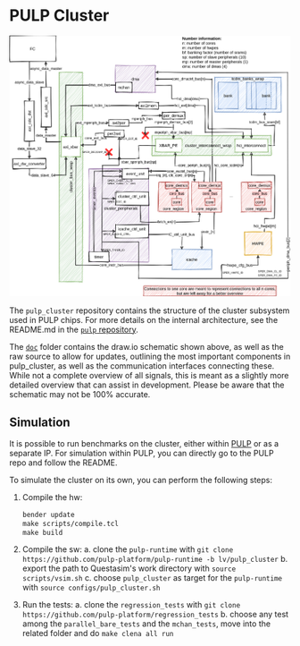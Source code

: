 # PULP Cluster

![pulp_cluster schematic](doc/PULP_CLUSTER.png)

The `pulp_cluster` repository contains the structure of the cluster subsystem used in PULP chips.
For more details on the internal architecture, see the README.md in the
[`pulp` repository](https://github.com/pulp-platform/pulp).

The [`doc`](doc/) folder contains the draw.io schematic shown above, as well as the raw source to allow for updates, outlining the most important components in pulp_cluster, as well as the communication interfaces connecting these. While not a complete overview of all signals, this is meant as a slightly more detailed overview that can assist in development. Please be aware that the schematic may not be 100% accurate.

## Simulation

It is possible to run benchmarks on the cluster, either within [PULP](https://github.com/pulp-platform/pulp) or as a separate IP. For simulation within PULP, you can directly go to the PULP repo and follow the README.

To simulate the cluster on its own, you can perform the following steps:

1. Compile the hw:
    ```
    bender update
    make scripts/compile.tcl
    make build
    ```

2. Compile the sw:
    a. clone the `pulp-runtime` with `git clone https://github.com/pulp-platform/pulp-runtime -b lv/pulp_cluster`
    b. export the path to Questasim's work directory with `source scripts/vsim.sh`
    c. choose `pulp_cluster` as target for the `pulp-runtime` with `source configs/pulp_cluster.sh`

3. Run the tests:
    a. clone the `regression_tests` with `git clone https://github.com/pulp-platform/regression_tests`
    b. choose any test among the `parallel_bare_tests` and the `mchan_tests`, move into the related folder and do `make clena all run`
